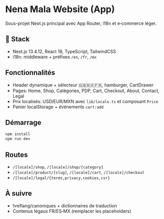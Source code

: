 # Nena Mala Website (App)

Sous-projet Next.js principal avec App Router, i18n et e‑commerce léger.

## 🚀 Stack
- Next.js 13.4.12, React 18, TypeScript, TailwindCSS
- i18n: middleware + préfixes `/en`, `/fr`, `/mx`

## Fonctionnalités
- Header dynamique + sélecteur 🇬🇧🇲🇽🇫🇷, hamburger, CartDrawer
- Pages: Home, Shop, Catégories, PDP, Cart, Checkout, About, Contact, Legal
- Prix localisés: USD/EUR/MXN avec `lib/locale.ts` et composant `Price`
- Panier localStorage + événements `cart:add`

## Démarrage
```bash
npm install
npm run dev
```

## Routes
- `/[locale]/shop`, `/[locale]/shop/[category]`
- `/[locale]/product/[slug]`, `/[locale]/cart`, `/[locale]/checkout`
- `/[locale]/legal/{terms,privacy,cookies,csr}`

## À suivre
- hreflang/canoniques + dictionnaires de traduction
- Contenus légaux FR/ES‑MX (remplacer les placeholders)